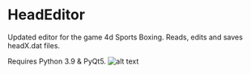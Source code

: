 # HeadEditor
Updated editor for the game 4d Sports Boxing. Reads, edits and saves headX.dat files.

Requires Python 3.9 & PyQt5.
![alt text](https://github.com/postcode-x/head-editor/blob/master/screenshot.png)
